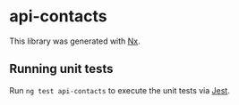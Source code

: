 # api-contacts

This library was generated with [Nx](https://nx.dev).

## Running unit tests

Run `ng test api-contacts` to execute the unit tests via [Jest](https://jestjs.io).
